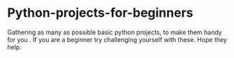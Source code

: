 # Python-projects-for-beginners
Gathering as many as possible basic python projects, to make them handy for you . If you are a beginner try challenging yourself with these. Hope they help.
